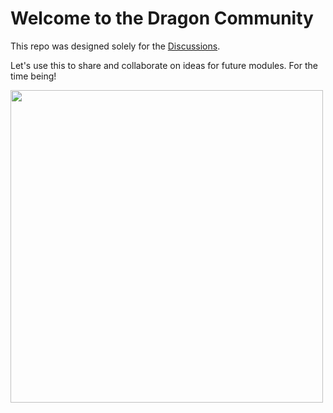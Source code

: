 # Welcome to the Dragon Community

This repo was designed solely for the [Discussions](https://github.com/alpha-dragon-org/dragon-community-openIdeas/discussions/categories/announcements).

Let's use this to share and collaborate on ideas for future modules. For the time being!

<img src="https://github.com/alpha-dragon-org/dragon-module1-tokeninfo/blob/main/frontend/public/images/logo.gif?raw=true" width="500">


